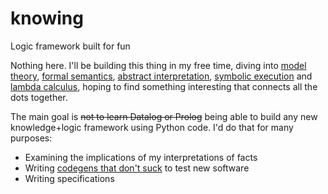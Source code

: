 # knowing
Logic framework built for fun

Nothing here. I'll be building this thing in my free time, diving into [model theory](https://en.wikipedia.org/wiki/Model_theory), [formal semantics](https://en.wikipedia.org/wiki/Formal_semantics_(natural_language)), [abstract interpretation](https://en.wikipedia.org/wiki/Abstract_interpretation), [symbolic execution](https://en.wikipedia.org/wiki/Symbolic_execution) and [lambda calculus](https://en.wikipedia.org/wiki/Lambda_calculus), hoping to find something interesting that connects all the dots together.

The main goal is ~~not to learn Datalog or Prolog~~ being able to build any new knowledge+logic framework using Python code.
I'd do that for many purposes:
- Examining the implications of my interpretations of facts
- Writing [codegens that don't suck](https://github.com/bswck/generate-errno-stub) to test new software
- Writing specifications
